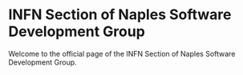 # INFN Section of Naples Software Development Group

Welcome to the official page of the INFN Section of Naples Software Development Group. 

